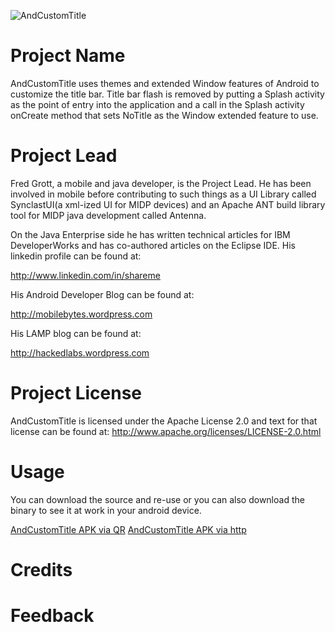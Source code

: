 ![AndCustomTitle](http://github.com/shareme/andcustomtitle/raw/master/screenshots/andcustomtitleicon.png)
# Project Name

AndCustomTitle uses themes and extended Window features of Android to customize
the title bar. Title bar flash is removed by putting a Splash activity as the
point of entry into the application and a call in the Splash activity onCreate
method that sets NoTitle as the Window extended feature to use.

# Project Lead

Fred Grott, a mobile and java developer, is the Project Lead. He has been
involved in mobile before contributing to such things as a UI Library called
SynclastUI(a xml-ized UI for MIDP devices) and an Apache ANT build library
tool for MIDP java development called Antenna.

On the Java Enterprise side he has written technical articles for
IBM DeveloperWorks and has co-authored articles on the Eclipse IDE.
His linkedin profile can be found at:

http://www.linkedin.com/in/shareme

His Android Developer Blog can be found at:

http://mobilebytes.wordpress.com

His LAMP blog can be found at:

http://hackedlabs.wordpress.com

# Project License

AndCustomTitle is licensed under the Apache License 2.0 and text for that
license can be found at:
http://www.apache.org/licenses/LICENSE-2.0.html

# Usage

You can download the source and re-use or you can also download the binary to
see it at work in your android device.

[AndCustomTitle APK via QR](http://github.com/downloads/shareme/AndCustomTitle/AndCustomTitle.apk/qr_code)
[AndCustomTitle APK via http](http://github.com/shareme/andcustomtitle/raw/master/screenshots/AndCustomTitle.apk)

# Credits

# Feedback

